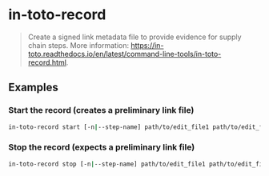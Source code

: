 # in-toto-record

> Create a signed link metadata file to provide evidence for supply chain steps. More information: <https://in-toto.readthedocs.io/en/latest/command-line-tools/in-toto-record.html>.

## Examples

### Start the record (creates a preliminary link file)

```bash
in-toto-record start [-n|--step-name] path/to/edit_file1 path/to/edit_file2 ... -k path/to/key_file [-m|--materials] .
```

### Stop the record (expects a preliminary link file)

```bash
in-toto-record stop [-n|--step-name] path/to/edit_file1 path/to/edit_file2 ... -k path/to/key_file [-p|--products] .
```
